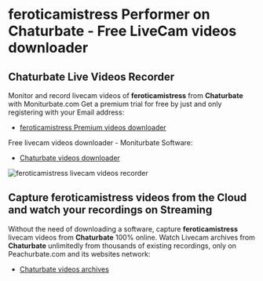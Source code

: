 # feroticamistress Performer on Chaturbate - Free LiveCam videos downloader

## Chaturbate Live Videos Recorder

Monitor and record livecam videos of **feroticamistress** from **Chaturbate** with Moniturbate.com
Get a premium trial for free by just and only registering with your Email address:
* [feroticamistress Premium videos downloader](https://moniturbate.com/request-demo-licence-key.html)

Free livecam videos downloader - Moniturbate Software:
* [Chaturbate videos downloader](https://moniturbate.com/moniturbate-download-software.html)

![feroticamistress livecam videos recorder](https://peachurnet.com/templates/moniturbate-software.png)


## Capture feroticamistress videos from the Cloud and watch your recordings on Streaming

Without the need of downloading a software, capture **feroticamistress** livecam videos from **Chaturbate** 100% online.
Watch Livecam archives from **Chaturbate** unlimitedly from thousands of existing recordings, only on Peachurbate.com and its websites network:
* [Chaturbate videos archives](https://peachurnet.com/)